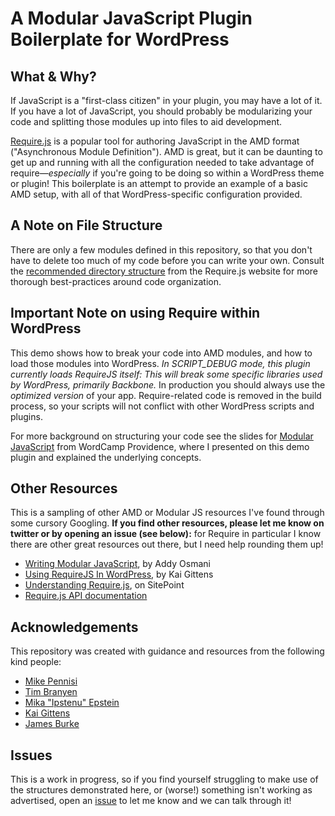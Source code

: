 A Modular JavaScript Plugin Boilerplate for WordPress
=====================================================

## What & Why?

If JavaScript is a "first-class citizen" in your plugin, you may have a lot of it. If you have a lot of JavaScript, you should probably be modularizing your code and splitting those modules up into files to aid development.

[Require.js](http://requirejs.org) is a popular tool for authoring JavaScript in the AMD format ("Asynchronous Module Definition"). AMD is great, but it can be daunting to get up and running with all the configuration needed to take advantage of require—*especially* if you're going to be doing so within a WordPress theme or plugin! This boilerplate is an attempt to provide an example of a basic AMD setup, with all of that WordPress-specific configuration provided.

## A Note on File Structure

There are only a few modules defined in this repository, so that you don't have to delete too much of my code before you can write your own. Consult the [recommended directory structure](http://requirejs.org/docs/api.html#jsfiles) from the Require.js website for more thorough best-practices around code organization.

## Important Note on using Require within WordPress

This demo shows how to break your code into AMD modules, and how to load those modules into WordPress. *In SCRIPT_DEBUG mode, this plugin currently loads RequireJS itself: This will break some specific libraries used by WordPress, primarily Backbone.* In production you should always use the *optimized version* of your app. Require-related code is removed in the build process, so your scripts will not conflict with other WordPress scripts and plugins.
 
For more background on structuring your code see the slides for [Modular JavaScript](http://kadamwhite.github.io/talks/2014/modular-javascript-pvd) from WordCamp Providence, where I presented on this demo plugin and explained the underlying concepts.

## Other Resources

This is a sampling of other AMD or Modular JS resources I've found through some cursory Googling. **If you find other resources, please let me know on twitter or by opening an issue (see below):** for Require in particular I know there are other great resources out there, but I need help rounding them up!

* [Writing Modular JavaScript](http://addyosmani.com/writing-modular-js/), by Addy Osmani
* [Using RequireJS In WordPress](http://kaidez.com/requirejs-wordpress/), by Kai Gittens
* [Understanding Require.js](http://www.sitepoint.com/understanding-requirejs-for-effective-javascript-module-loading/), on SitePoint
* [Require.js API documentation](http://requirejs.org/docs/api.html)


## Acknowledgements

This repository was created with guidance and resources from the following kind people:

* [Mike Pennisi](https://github.com/jugglinmike)
* [Tim Branyen](https://github.com/tbranyen)
* [Mika "Ipstenu" Epstein](http://ipstenu.org/)
* [Kai Gittens](http://kaidez.com)
* [James Burke](http://requirejs.org/)

## Issues

This is a work in progress, so if you find yourself struggling to make use of the structures demonstrated here, or (worse!) something isn't working as advertised, open an [issue](https://github.com/kadamwhite/js-plugin-boilerplate/issues) to let me know and we can talk through it!
